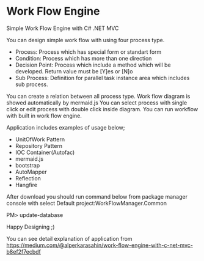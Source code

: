 # Work Flow Engine
Simple Work Flow Engine with C# .NET MVC

You can design simple work flow with using four process type.
* Process: Process which has special form or standart form
* Condition: Process which has more than one direction
* Decision Point: Process which include a method which will be developed. Return value must be [Y]es or [N]o
* Sub Process: Definition for parallel task instance area which includes sub process.

You can create a relation between all process type. Work flow diagram is showed automatically by mermaid.js 
You can select process with single click or edit process with double click inside diagram.
You can run workflow with built in work flow engine.

Application includes examples of usage below;
* UnitOfWork Pattern
* Repository Pattern
* IOC Container(Autofac)
* mermaid.js
* bootstrap
* AutoMapper
* Reflection
* Hangfire

After download you should run command below from package manager console with select Default project:WorkFlowManager.Common

PM> update-database

Happy Designing ;)


You can see detail explanation of application from https://medium.com/@alperkarasahin/work-flow-engine-with-c-net-mvc-b8ef2f7ecbdf
